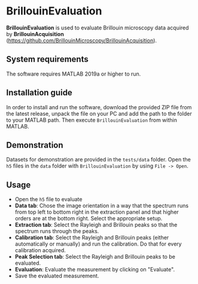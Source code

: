 # BrillouinEvaluation

**BrillouinEvaluation** is used to evaluate Brillouin microscopy data acquired by **BrillouinAcquisition** (https://github.com/BrillouinMicroscopy/BrillouinAcquisition).


## System requirements

The software requires MATLAB 2019a or higher to run.


## Installation guide

In order to install and run the software, download the provided ZIP file from the latest release, unpack the file on your PC and add the path to the folder to your MATLAB path. Then execute `BrillouinEvaluation` from within MATLAB.


## Demonstration

Datasets for demonstration are provided in the `tests/data` folder. Open the `h5` files in the `data` folder with `BrillouinEvaluation` by using `File -> Open`.


## Usage

- Open the `h5` file to evaluate
- **Data tab**: Chose the image orientation in a way that the spectrum runs from top left to bottom right in the extraction panel and that higher orders are at the bottom right. Select the appropriate setup.
- **Extraction tab**: Select the Rayleigh and Brillouin peaks so that the spectrum runs through the peaks.
- **Calibration tab**: Select the Rayleigh and Brillouin peaks (either automatically or manually) and run the calibration. Do that for every calibration acquired.
- **Peak Selection tab**: Select the Rayleigh and Brillouin peaks to be evaluated.
- **Evaluation**: Evaluate the measurement by clicking on "Evaluate".
- Save the evaluated measurement.